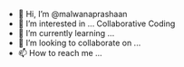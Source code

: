 - 👋 Hi, I’m @malwanaprashaan
- 👀 I’m interested in ... Collaborative Coding
- 🌱 I’m currently learning ...
- 💞️ I’m looking to collaborate on ...
- 📫 How to reach me ...

<!---
malwanaprashaan/malwanaprashaan is a ✨ special ✨ repository because its `README.md` (this file) appears on your GitHub profile.
You can click the Preview link to take a look at your changes.
--->
